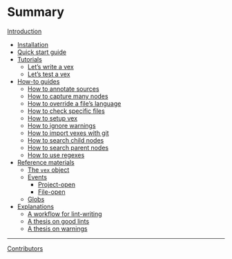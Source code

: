 # Summary

[Introduction](./introduction.md)

- [Installation](./installation.md)
- [Quick start guide]()
- [Tutorials](./tutorials/README.md)
  - [Let’s write a vex](./tutorials/lets-write-a-vex.md)
  - [Let’s test a vex]()
- [How-to guides](./how-to-guides/README.md)
  - [How to annotate sources]()
  - [How to capture many nodes]()
  - [How to override a file’s language](./how-to-guides/how-to-override-a-files-language.md)
  - [How to check specific files]()
  - [How to setup vex](./how-to-guides/how-to-setup-vex.md)
  - [How to ignore warnings](./how-to-guides/how-to-ignore-warnings.md)
  - [How to import vexes with git](./how-to-guides/how-to-import-vexes-with-git.md)
  - [How to search child nodes](./how-to-guides/how-to-search-child-nodes.md)
  - [How to search parent nodes](./how-to-guides/how-to-search-parent-nodes.md)
  - [How to use regexes]()
- [Reference materials](./reference-materials/README.md)
  - [The `vex` object]()
  - [Events]()
    - [Project-open]()
    - [File-open]()
  - [Globs](./reference-materials/globs.md)
- [Explanations](./explanations/README.md)
  - [A workflow for lint-writing]()
  - [A thesis on good lints]()
  - [A thesis on warnings]()

---

[Contributors](./misc/contributors.md)
